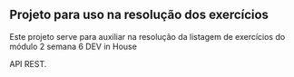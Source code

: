 ## Projeto para uso na resolução dos exercícios



Este projeto serve para auxiliar na resolução da listagem de exercícios do módulo 2 semana 6  DEV in House

API REST.



